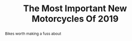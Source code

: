 ---
category: news
title: The Most Important New Motorcycles Of 2019
abstract: Bikes worth making a fuss about
publishedDateTime: 2019-02-25T15:29:39Z
sourceUrl: None
type: slideshow

provider:
  name: Motorcyclist
  id: V_AAez7xQ_global
tags:
  - Autos

images: 
  - url: assets/images/2019/3/The-Most-Important-New-Motorcycles-Of-2019-1.jpg
    width: 2000
    height: 1334
    quality: 99
    title: 2019 Indian FTR 1200
    attribution: 
    focalRegion:
      x1: 1063
      x2: 1063
      y1: 807
      y2: 807

---